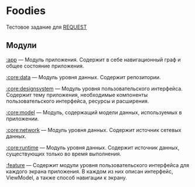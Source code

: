 # Foodies

Тестовое задание для [REQUEST](https://requestdesign.ru/)

## Модули

[:app](app/) — Модуль приложения. Содержит в себе навигационный граф и общее состояние приложения.

[:core:data](core/data/) — Модуль уровня данных. Содержит репозитории.

[:core:designsystem](core/designsystem/) — Модуль уровня пользовательского интерфейса. Содержит тему
приложения, необходимые компоненты пользовательского интерфейса, ресурсы и расширения.

[:core:model](core/model/) — Модуль, содержащий модели данных, используемых в приложении.

[:core:network](core/network/) — Модуль уровня данных. Содержит источник сетевых данных.

[:core:runtime](core/runtime/) — Модуль уровня данных. Содержит источник данных, существующих только
во время выполнения.

[:feature](feature/) — Содержит модули уровня пользовательского интерфейса для каждого экрана
приложения. В каждом из них описан интерфейс, ViewModel, а также способ навигации к экрану.
